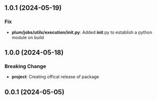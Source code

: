## 1.0.1 (2024-05-19)

### Fix

- **plum/jobs/utils/execution/__init__.py**: Added __init__.py to establish a python module on build

## 1.0.0 (2024-05-18)

### Breaking Change

- **project**: Creating offical release of package

## 0.0.1 (2024-05-05)
